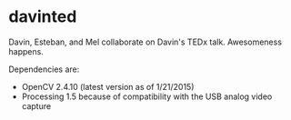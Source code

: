 # davinted
Davin, Esteban, and Mel collaborate on Davin's TEDx talk. Awesomeness happens.

Dependencies are:

* OpenCV 2.4.10 (latest version as of 1/21/2015)
* Processing 1.5 because of compatibility with the USB analog video capture
